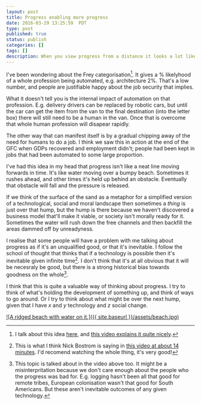 ```yaml
---
layout: post
title: Progress enabling more progress
date: 2016-03-29 13:25:59  PDT
type: post
published: true
status: publish
categories: []
tags: []
description: When you view progress from a distance it looks a lot like a tide trying to get over a bumpy beach.
---
```


I've been wondering about the Frey categorisation[^3]. It gives a % likelyhood of a whole profession being automated, e.g. architecture 2%. That's a low number, and people are justifiable happy about the job security that implies. 

What it doesn't tell you is the internal impact of automation on that profession. E.g. delivery drivers can be replaced by robotic cars, but until the car can get the item from the van to the final destination (into the letter box) there will still need to be a human in the van. Once that is overcome that whole human profession will disapear rapidly.

The other way that can manifest itself is by a gradual chipping away of the need for humans to do a job. I think we saw this in action at the end of the GFC when GDPs recovered and employment didn't; people had been kept in jobs that had been automated to some large proportion.

I've had this idea in my head that progress isn't like a neat line moving forwards in time. It's like water moving over a bumpy beach. Sometimes it rushes ahead, and other times it's held up behind an obstacle. Eventually that obstacle will fall and the pressure is released.

If we think of the surface of the sand as a metaphor for a simplified version of a technological, social and moral landscape then sometimes a _thing_ is just over that hump, but the hump is there because we haven't discovered a business model that'll make it viable, or society isn't morally ready for it. Sometimes the water will rush down the free channels and then backfill the areas dammed off by unreadyness.

I realise that some people will have a problem with me talking about progress as if it's an unqualified good, or that it's inevitable. I follow the school of thought that thinks that if a technology is possible then it's inevitable given infinite time[^1]. I don't think that it's at all obvious that it will be necesraly be good, but there is a strong historical bias towards goodness on the whole[^2].

I think that this is quite a valuable way of thinking about progress. I try to think of what's holding the development of something up, and think of ways to go around. Or I try to think about what might be over the next hump, given that I have _x_ and _y_ technology and _z_ social change.

[![A ridged beach with water on it.]({{ site.baseurl }}/assets/beach.jpg)](https://www.pixoto.com/images-photography/landscapes/beaches/tidal-tracks-117045765)

[^1]: This is what I think Nick Bostrom is saying in [this video at about 14 minutes](https://youtu.be/jupxhH9mE-g?t=872). I'd recomend watching the whole thing, it's very good!

[^2]: This topic is talked about in the video above too. It might be a misinterpritation because we don't care enough about the people who the progress was bad for. E.g. logging hasn't been all that good for remote tribes, European colonisation wasn't that good for South Americans. But these aren't inevitable outcomes of any given technology.

[^3]: I talk about this idea [here](http://notionparallax.co.uk/2015/architects-getting-automated), and [this video explains it quite nicely](http://www.economist.com/blogs/freeexchange/2014/10/automation-competing-computers).